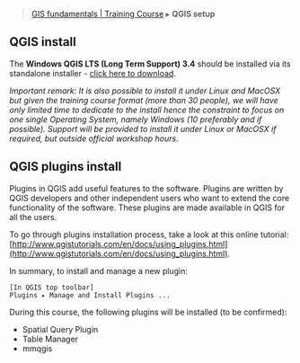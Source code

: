 > [GIS fundamentals | Training Course](agenda.md) ▸ **QGIS setup**

## QGIS install
The **Windows QGIS LTS (Long Term Support) 3.4** should be installed via its standalone installer - [click here to download](http://qgis.org/downloads/QGIS-OSGeo4W-3.4.6-2-Setup-x86_64.exe).

*Important remark: It is also possible to install it under Linux and MacOSX but given the training course format (more than 30 people), we will have only limited time to dedicate to the install hence the constraint to focus on one single Operating System, namely Windows (10 preferably and if possible). Support will be provided to install it under Linux or MacOSX if required, but outside official workshop hours.*


## QGIS plugins install
Plugins in QGIS add useful features to the software. Plugins are written by QGIS developers and other independent users who want to extend the core functionality of the software. These plugins are made available in QGIS for all the users.

To go through plugins installation process, take a look at this online tutorial: [http://www.qgistutorials.com/en/docs/using_plugins.html](http://www.qgistutorials.com/en/docs/using_plugins.html).

In summary, to install and manage a new plugin:

```
[In QGIS top toolbar] 
Plugins ▸ Manage and Install Plugins ...
```

During this course, the following plugins will be installed (to be confirmed):
* Spatial Query Plugin
* Table Manager
* mmqgis
